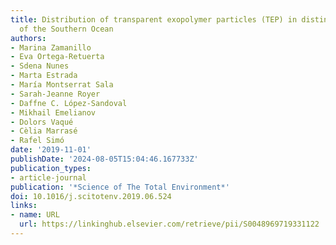 ```yaml
---
title: Distribution of transparent exopolymer particles (TEP) in distinct regions
  of the Southern Ocean
authors:
- Marina Zamanillo
- Eva Ortega-Retuerta
- Sdena Nunes
- Marta Estrada
- María Montserrat Sala
- Sarah-Jeanne Royer
- Daffne C. López-Sandoval
- Mikhail Emelianov
- Dolors Vaqué
- Cèlia Marrasé
- Rafel Simó
date: '2019-11-01'
publishDate: '2024-08-05T15:04:46.167733Z'
publication_types:
- article-journal
publication: '*Science of The Total Environment*'
doi: 10.1016/j.scitotenv.2019.06.524
links:
- name: URL
  url: https://linkinghub.elsevier.com/retrieve/pii/S0048969719331122
---
```

